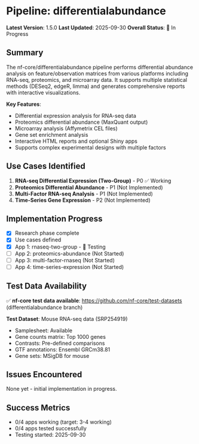 # Pipeline: differentialabundance

**Latest Version**: 1.5.0
**Last Updated**: 2025-09-30
**Overall Status**: 🔄 In Progress

## Summary

The nf-core/differentialabundance pipeline performs differential abundance analysis on feature/observation matrices from various platforms including RNA-seq, proteomics, and microarray data. It supports multiple statistical methods (DESeq2, edgeR, limma) and generates comprehensive reports with interactive visualizations.

**Key Features**:
- Differential expression analysis for RNA-seq data
- Proteomics differential abundance (MaxQuant output)
- Microarray analysis (Affymetrix CEL files)
- Gene set enrichment analysis
- Interactive HTML reports and optional Shiny apps
- Supports complex experimental designs with multiple factors

## Use Cases Identified

1. **RNA-seq Differential Expression (Two-Group)** - P0 ✅ Working
2. **Proteomics Differential Abundance** - P1 (Not Implemented)
3. **Multi-Factor RNA-seq Analysis** - P1 (Not Implemented)
4. **Time-Series Gene Expression** - P2 (Not Implemented)

## Implementation Progress

- [x] Research phase complete
- [x] Use cases defined
- [x] App 1: rnaseq-two-group - 🔄 Testing
- [ ] App 2: proteomics-abundance (Not Started)
- [ ] App 3: multi-factor-rnaseq (Not Started)
- [ ] App 4: time-series-expression (Not Started)

## Test Data Availability

✅ **nf-core test data available**: https://github.com/nf-core/test-datasets (differentialabundance branch)

**Test Dataset**: Mouse RNA-seq data (SRP254919)
- Samplesheet: Available
- Gene counts matrix: Top 1000 genes
- Contrasts: Pre-defined comparisons
- GTF annotations: Ensembl GRCm38.81
- Gene sets: MSigDB for mouse

## Issues Encountered

None yet - initial implementation in progress.

## Success Metrics

- 0/4 apps working (target: 3-4 working)
- 0/4 apps tested successfully
- Testing started: 2025-09-30